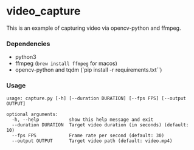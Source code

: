 # video_capture

This is an example of capturing video via opencv-python and ffmpeg.

### Dependencies
* python3
* ffmpeg (`brew install ffmpeg` for macos)
* opencv-python and tqdm (`pip install -r requirements.txt``)
 
### Usage 
```text
usage: capture.py [-h] [--duration DURATION] [--fps FPS] [--output OUTPUT]

optional arguments:
  -h, --help           show this help message and exit
  --duration DURATION  Target video duration (in seconds) (default: 10)
  --fps FPS            Frame rate per second (default: 30)
  --output OUTPUT      Target video path (default: video.mp4)
```
